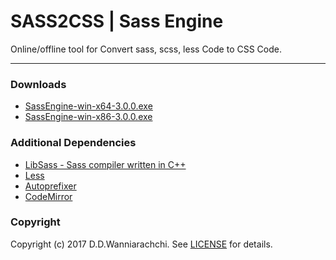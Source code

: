 SASS2CSS | Sass Engine
======================
Online/offline tool for Convert sass, scss, less Code to CSS Code.

------

### Downloads
- [SassEngine-win-x64-3.0.0.exe](https://sass2css.herokuapp.com/downloads/SassEngine-win-x64-3.0.0.exe)
- [SassEngine-win-x86-3.0.0.exe](https://sass2css.herokuapp.com/downloads/SassEngine-win-x86-3.0.0.exe)

### Additional Dependencies

- [LibSass - Sass compiler written in C++](https://github.com/sass/libsass)
- [Less](https://github.com/less)
- [Autoprefixer](https://github.com/postcss/autoprefixer)
- [CodeMirror](https://github.com/codemirror/CodeMirror)

### Copyright
Copyright (c) 2017 D.D.Wanniarachchi. See [LICENSE](https://github.com/DininduWanniarachchi/sasstocss/blob/master/LICENSE) for details.
